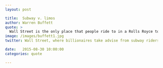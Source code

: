 ```yaml
---
layout: post

title:  Subway v. limos
author: Warren Buffett
quote: >
  Wall Street is the only place that people ride to in a Rolls Royce to get advice from those who take the subway.
image: /images/buffett1.jpg
twitter: Wall Street, where billionaires take advise from subway riders. Warren Buffett http://quotes.stockflare.com/

date:   2015-08-30 10:00:00
categories: quote

---
```


